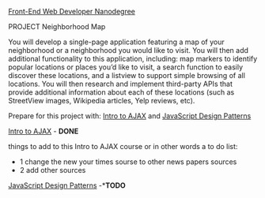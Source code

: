 [Front-End Web Developer Nanodegree](https://www.udacity.com/course/front-end-web-developer-nanodegree--nd001) 

PROJECT Neighborhood Map

You will develop a single-page application featuring a map of your neighborhood or a neighborhood you would like to visit. You will then add additional functionality to this application, including: map markers to identify 
popular locations or places you’d like to visit, a search function to easily discover these locations, and a listview to support simple browsing of all locations. You will then research and implement third-party APIs that 
provide additional information about each of these locations (such as StreetView images, Wikipedia articles, Yelp reviews, etc).

Prepare for this project with: [Intro to AJAX](https://www.udacity.com/course/intro-to-ajax--ud110) and [JavaScript Design Patterns](https://www.udacity.com/course/javascript-design-patterns--ud989)

[Intro to AJAX](https://www.udacity.com/course/intro-to-ajax--ud110) - **DONE**

things to add to this Intro to AJAX course or in other words a to do list:
- 1 change the new your times sourse to other news papers sources 
- 2 add other sources


[JavaScript Design Patterns](https://www.udacity.com/course/javascript-design-patterns--ud989) -***TODO**



